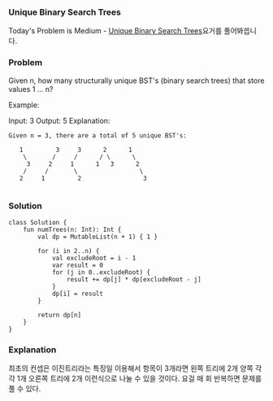### Unique Binary Search Trees

Today's Problem is Medium - [Unique Binary Search Trees](https://leetcode.com/problems/unique-binary-search-trees/)요거를 풀어봐씁니다.

### Problem
Given n, how many structurally unique BST's (binary search trees) that store values 1 ... n?

Example:

Input: 3
Output: 5
Explanation:

```
Given n = 3, there are a total of 5 unique BST's:

   1         3     3      2      1
    \       /     /      / \      \
     3     2     1      1   3      2
    /     /       \                 \
   2     1         2                 3
   
```
   
### Solution

```
class Solution {
    fun numTrees(n: Int): Int {
        val dp = MutableList(n + 1) { 1 }

        for (i in 2..n) {
            val excludeRoot = i - 1
            var result = 0
            for (j in 0..excludeRoot) {
                result += dp[j] * dp[excludeRoot - j]
            }
            dp[i] = result
        }

        return dp[n]
    }
}
```

### Explanation

최초의 컨셉은 이진트리라는 특징일 이용해서 항목이 3개라면 왼쪽 트리에 2개 양쪽 각각 1개 오른쪽 트리에 2개 이런식으로 나눌 수 있을 것이다. 요걸 매 회 반복하면 문제를 풀 수 있다.